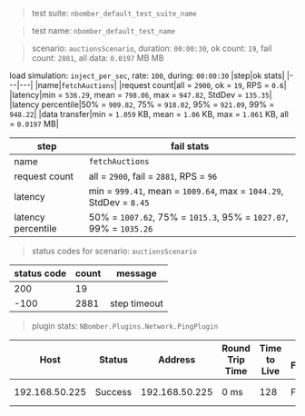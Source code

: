 > test suite: `nbomber_default_test_suite_name`

> test name: `nbomber_default_test_name`

> scenario: `auctionsScenario`, duration: `00:00:30`, ok count: `19`, fail count: `2881`, all data: `0.0197` MB MB

load simulation: `inject_per_sec`, rate: `100`, during: `00:00:30`
|step|ok stats|
|---|---|
|name|`fetchAuctions`|
|request count|all = `2900`, ok = `19`, RPS = `0.6`|
|latency|min = `536.29`, mean = `798.06`, max = `947.82`, StdDev = `135.35`|
|latency percentile|50% = `909.82`, 75% = `918.02`, 95% = `921.09`, 99% = `948.22`|
|data transfer|min = `1.059` KB, mean = `1.06` KB, max = `1.061` KB, all = `0.0197` MB|

|step|fail stats|
|---|---|
|name|`fetchAuctions`|
|request count|all = `2900`, fail = `2881`, RPS = `96`|
|latency|min = `999.41`, mean = `1009.64`, max = `1044.29`, StdDev = `8.45`|
|latency percentile|50% = `1007.62`, 75% = `1015.3`, 95% = `1027.07`, 99% = `1035.26`|
> status codes for scenario: `auctionsScenario`

|status code|count|message|
|---|---|---|
|200|19||
|-100|2881|step timeout|

> plugin stats: `NBomber.Plugins.Network.PingPlugin`

|Host|Status|Address|Round Trip Time|Time to Live|Don't Fragment|Buffer Size|
|---|---|---|---|---|---|---|
|192.168.50.225|Success|192.168.50.225|0 ms|128|False|32 bytes|


